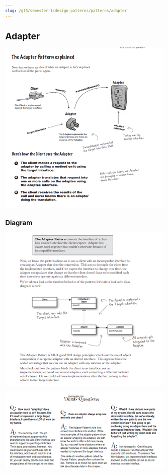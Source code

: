 ```yaml
---
slug: /gl3/semester-1/design-patterns/patterns/adapter
---
```


# Adapter

![Adapter%209922697f875649829f3c30422f97a823/Untitled.png](Adapter%209922697f875649829f3c30422f97a823/Untitled.png)

## Diagram

![Adapter%209922697f875649829f3c30422f97a823/Untitled%201.png](Adapter%209922697f875649829f3c30422f97a823/Untitled%201.png)

![Adapter%209922697f875649829f3c30422f97a823/Untitled%202.png](Adapter%209922697f875649829f3c30422f97a823/Untitled%202.png)
